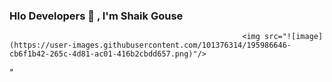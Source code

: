 ### Hlo Developers 👋 , I'm Shaik Gouse 
     
     
     
                    
                                                        <img src="![image](https://user-images.githubusercontent.com/101376314/195986646-cb6f1b42-265c-4d81-ac01-416b2cbdd657.png)"/>
"


         
 


<!--
**gouseimmu/gouseimmu** is a ✨ _special_ ✨ repository because its `README.md` (this file) appears on your GitHub profile.

Here are some ideas to get you started:

- 🔭 I’m currently working on Project
 

